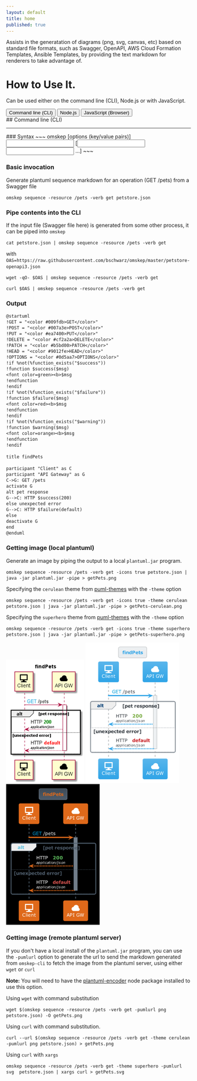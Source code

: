 ```yaml
---
layout: default
title: home
published: true
---
```


Assists in the generatation of diagrams (png, svg, canvas, etc) based on standard file formats, such as Swagger, OpenAPI, AWS Cloud Formation Templates, Ansible Templates, by providing the text markdown for renderers to take advantage of.

# How to Use It.
Can be used either on the command line (CLI), Node.js or with JavaScript.


<div style="display:block" class="tab black" markdown="1">
  <button id="text-btn" class="tablinks button active" onclick="openTab('cli')">Command line (CLI)</button>
  <button id="diagram-btn" class="tablinks button" onclick="openTab('node')">Node.js</button>
  <button id="diagram-btn" class="tablinks button" onclick="openTab('js')">JavaScript (Browser)</button>
</div>


<div id="cli" class="tabcontent" style="display: block;" markdown="1">
## Command line (CLI)
<hr/>
### Syntax
~~~
omskep <diagram type> [options (key/value pairs)] <input file> [<input file> <input file> ...]
~~~

### Basic invocation
Generate plantuml sequence markdown for an operation (GET /pets) from a Swagger file
~~~
omskep sequence -resource /pets -verb get petstore.json
~~~

### Pipe contents into the CLI
If the input file (Swagger file here) is generated from some other process, it can be piped into ``omskep``
~~~
cat petstore.json | omskep sequence -resource /pets -verb get 
~~~
with ``OAS=https://raw.githubusercontent.com/bschwarz/omskep/master/petstore-openapi3.json``
~~~
wget -qO- $OAS | omskep sequence -resource /pets -verb get 
~~~
~~~
curl $OAS | omskep sequence -resource /pets -verb get 
~~~

### Output
~~~
@startuml
!GET = "<color #009fdb>GET</color>"
!POST = "<color #007a3e>POST</color>"
!PUT = "<color #ea7400>PUT</color>"
!DELETE = "<color #cf2a2a>DELETE</color>"
!PATCH = "<color #b5bd00>PATCH</color>"
!HEAD = "<color #9012fe>HEAD</color>"
!OPTIONS = "<color #0d5aa7>OPTIONS</color>"
!if %not(%function_exists("$success"))
!function $success($msg)
<font color=green><b>$msg
!endfunction
!endif
!if %not(%function_exists("$failure"))
!function $failure($msg)
<font color=red><b>$msg
!endfunction
!endif
!if %not(%function_exists("$warning"))
!function $warning($msg)
<font color=orange><b>$msg
!endfunction
!endif

title findPets

participant "Client" as C
participant "API Gateway" as G
C->G: GET /pets
activate G
alt pet response
G-->C: HTTP $success(200)
else unexpected error
G-->C: HTTP $failure(default)
else 
deactivate G
end
@enduml

~~~

### Getting image (local plantuml)
Generate an image by piping the output to a local ``plantuml.jar`` program.
~~~
omskep sequence -resource /pets -verb get -icons true petstore.json | java -jar plantuml.jar -pipe > getPets.png
~~~
Specifying the ``cerulean`` theme from [puml-themes](https://bschwarz.github.io/puml-themes/) with the ``-theme`` option
~~~
omskep sequence -resource /pets -verb get -icons true -theme cerulean petstore.json | java -jar plantuml.jar -pipe > getPets-cerulean.png
~~~
Specifying the ``superhero`` theme from [puml-themes](https://bschwarz.github.io/puml-themes/) with the ``-theme`` option
~~~
omskep sequence -resource /pets -verb get -icons true -theme superhero petstore.json | java -jar plantuml.jar -pipe > getPets-superhero.png
~~~

![getPets Diagram](getPets.png) ![getPets Cerulean Diagram](getPets-cerulean.png) ![getPets Superhero Diagram](getPets-superhero.png)

### Getting image (remote plantuml server)
If you don't have a local install of the ``plantuml.jar`` program, you can use the ``-pumlurl`` option to generate the url to send the markdown generated from ``omskep-cli`` to fetch the image from the plantuml server, using either ``wget`` or ``curl``

**Note:** You will need to have the [plantuml-encoder](https://www.npmjs.com/package/plantuml-encoder) node package installed to use this option.

Using ``wget`` with command substitution
~~~
wget $(omskep sequence -resource /pets -verb get -pumlurl png petstore.json) -O getPets.png
~~~
Using ``curl`` with command substitution.
~~~
curl --url $(omskep sequence -resource /pets -verb get -theme cerulean -pumlurl png petstore.json) > getPets.png
~~~
Using ``curl`` with ``xargs``
~~~
omskep sequence -resource /pets -verb get -theme superhero -pumlurl svg  petstore.json | xargs curl > getPets.svg
~~~
</div>


<div id="node" class="tabcontent" style="display: none;" markdown="1">
## Node.js
<hr/>
</div>


<div id="js" class="tabcontent" style="display: none;" markdown="1">
## JavaScript (Browser)
<hr/>
</div>


<script>
function openTab(name) {
  var i;
  var x = document.getElementsByClassName("tabcontent");
  for (i = 0; i < x.length; i++) {
    x[i].style.display = "none";
  }
  var x = document.getElementsByClassName("tablinks");
  for (i = 0; i < x.length; i++) {
    x[i].classList.remove("active");
  }
  document.getElementById(name).style.display = "block";
  document.getElementById(name+'-btn').classList.add("active");
}
</script>
